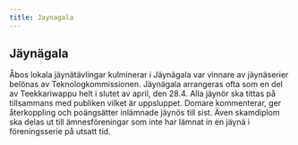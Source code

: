 ```yaml
---
title: Jaynagala
---
```

## Jäynägala

Åbos lokala jäynätävlingar kulminerar i Jäynägala var vinnare av jäynäserier belönas av Teknologkommissionen. Jäynägala arrangeras ofta som en del av Teekkariwappu helt i slutet av april, den 28.4. Alla jäynör ska tittas på tillsammans med publiken vilket är uppsluppet. Domare kommenterar, ger återkoppling och poängsätter inlämnade jäynös till sist. Även skamdiplom ska delas ut till ämnesföreningar som inte har lämnat in en jäynä i föreningsserie på utsatt tid.
